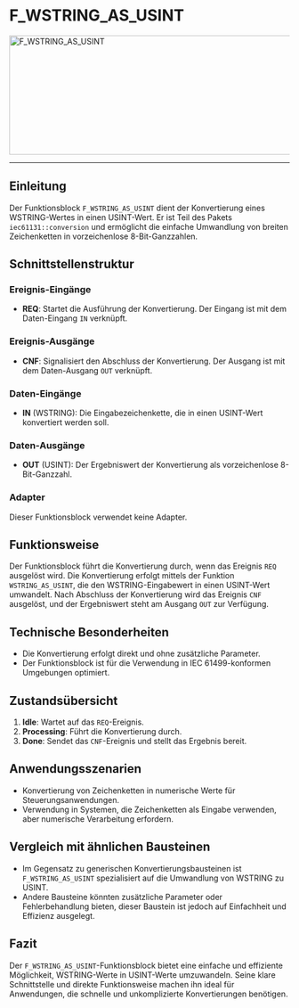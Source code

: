 # F_WSTRING_AS_USINT

<img width="1492" height="214" alt="F_WSTRING_AS_USINT" src="https://github.com/user-attachments/assets/8e64c350-6c28-45b7-9597-276c03f37b6b" />

* * * * * * * * * *
## Einleitung
Der Funktionsblock `F_WSTRING_AS_USINT` dient der Konvertierung eines WSTRING-Wertes in einen USINT-Wert. Er ist Teil des Pakets `iec61131::conversion` und ermöglicht die einfache Umwandlung von breiten Zeichenketten in vorzeichenlose 8-Bit-Ganzzahlen.

## Schnittstellenstruktur
### **Ereignis-Eingänge**
- **REQ**: Startet die Ausführung der Konvertierung. Der Eingang ist mit dem Daten-Eingang `IN` verknüpft.

### **Ereignis-Ausgänge**
- **CNF**: Signalisiert den Abschluss der Konvertierung. Der Ausgang ist mit dem Daten-Ausgang `OUT` verknüpft.

### **Daten-Eingänge**
- **IN** (WSTRING): Die Eingabezeichenkette, die in einen USINT-Wert konvertiert werden soll.

### **Daten-Ausgänge**
- **OUT** (USINT): Der Ergebniswert der Konvertierung als vorzeichenlose 8-Bit-Ganzzahl.

### **Adapter**
Dieser Funktionsblock verwendet keine Adapter.

## Funktionsweise
Der Funktionsblock führt die Konvertierung durch, wenn das Ereignis `REQ` ausgelöst wird. Die Konvertierung erfolgt mittels der Funktion `WSTRING_AS_USINT`, die den WSTRING-Eingabewert in einen USINT-Wert umwandelt. Nach Abschluss der Konvertierung wird das Ereignis `CNF` ausgelöst, und der Ergebniswert steht am Ausgang `OUT` zur Verfügung.

## Technische Besonderheiten
- Die Konvertierung erfolgt direkt und ohne zusätzliche Parameter.
- Der Funktionsblock ist für die Verwendung in IEC 61499-konformen Umgebungen optimiert.

## Zustandsübersicht
1. **Idle**: Wartet auf das `REQ`-Ereignis.
2. **Processing**: Führt die Konvertierung durch.
3. **Done**: Sendet das `CNF`-Ereignis und stellt das Ergebnis bereit.

## Anwendungsszenarien
- Konvertierung von Zeichenketten in numerische Werte für Steuerungsanwendungen.
- Verwendung in Systemen, die Zeichenketten als Eingabe verwenden, aber numerische Verarbeitung erfordern.

## Vergleich mit ähnlichen Bausteinen
- Im Gegensatz zu generischen Konvertierungsbausteinen ist `F_WSTRING_AS_USINT` spezialisiert auf die Umwandlung von WSTRING zu USINT.
- Andere Bausteine könnten zusätzliche Parameter oder Fehlerbehandlung bieten, dieser Baustein ist jedoch auf Einfachheit und Effizienz ausgelegt.

## Fazit
Der `F_WSTRING_AS_USINT`-Funktionsblock bietet eine einfache und effiziente Möglichkeit, WSTRING-Werte in USINT-Werte umzuwandeln. Seine klare Schnittstelle und direkte Funktionsweise machen ihn ideal für Anwendungen, die schnelle und unkomplizierte Konvertierungen benötigen.

